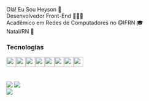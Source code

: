 Olá! Eu Sou Heyson 👋<br>
Desenvolvedor Front-End 👨🏽‍💻<br>
Acadêmico em Redes de Computadores no @IFRN 🎓<br>
Natal/RN 📍
<h3>Tecnologias</h3>
<div style="display:flex;">
<img src="https://cdn.jsdelivr.net/gh/devicons/devicon@latest/icons/javascript/javascript-original.svg" width=25px heigth=25px />
<img src="https://cdn.jsdelivr.net/gh/devicons/devicon@latest/icons/react/react-original.svg" width=25px heigth=25px />          
<img src="https://cdn.jsdelivr.net/gh/devicons/devicon@latest/icons/python/python-original.svg"  width=25px heigth=25px />
<img src="https://cdn.jsdelivr.net/gh/devicons/devicon@latest/icons/mysql/mysql-original.svg"  width=25px heigth=25px  />
<img src="https://cdn.jsdelivr.net/gh/devicons/devicon@latest/icons/amazonwebservices/amazonwebservices-plain-wordmark.svg" width=25px heigth=25px />
<img src="https://cdn.jsdelivr.net/gh/devicons/devicon@latest/icons/nodejs/nodejs-original.svg" width=25px heigth=25px />          
<img src="https://cdn.jsdelivr.net/gh/devicons/devicon@latest/icons/html5/html5-original.svg"  width=25px heigth=25px />
<img src="https://cdn.jsdelivr.net/gh/devicons/devicon@latest/icons/css3/css3-original.svg"  width=25px heigth=25px />
          
        
          
</div>          
          
          

#
![](https://github-readme-stats.vercel.app/api?username=heysonsilva&theme=nightowl&hide_border=true&include_all_commits=true&count_private=false)
![](https://github-readme-streak-stats.herokuapp.com/?user=heysonsilva&theme=nightowl&hide_border=true)<br/>
![](https://github-readme-stats.vercel.app/api/top-langs/?username=heysonsilva&theme=nightowl&hide_border=true&include_all_commits=true&count_private=false&layout=compact)
